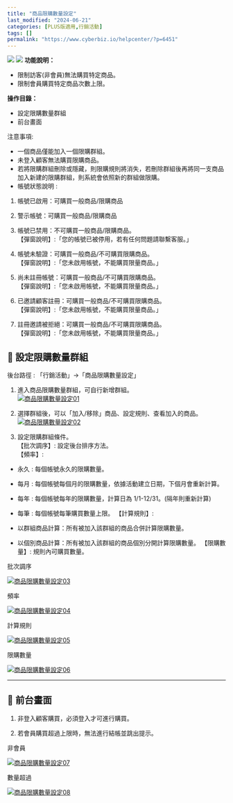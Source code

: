 ```yaml
---
title: "商品限購數量設定"
last_modified: "2024-06-21"
categories: [PLUS版適用,行銷活動]
tags: []
permalink: "https://www.cyberbiz.io/helpcenter/?p=6451"
---
```


![](https://www.cyberbiz.io/helpcenter/wp-content/uploads/一般版2.png)
![](https://www.cyberbiz.io/helpcenter/wp-content/uploads/PLUS版3.png)
**功能說明：**  

* 限制訪客(非會員)無法購買特定商品。
* 限制會員購買特定商品次數上限。

**操作目錄：**

* 設定限購數量群組
* 前台畫面

注意事項:  

* 一個商品僅能加入一個限購群組。
* 未登入顧客無法購買限購商品。
* 若將限購群組刪除或隱藏，則限購規則將消失，若刪除群組後再將同一支商品加入新建的限購群組，則系統會依照新的群組做限購。
* 帳號狀態說明 : 
1. 帳號已啟用：可購買一般商品/限購商品
2. 警示帳號：可購買一般商品/限購商品
3. 帳號已禁用：不可購買一般商品/限購商品。  
【彈窗說明】:「您的帳號已被停用，若有任何問題請聯繫客服。」

4. 帳號未驗證：可購買一般商品/不可購買限購商品。  
【彈窗說明】:「您未啟用帳號，不能購買限量商品。」

5. 尚未註冊帳號：可購買一般商品/不可購買限購商品。  
【彈窗說明】:「您未啟用帳號，不能購買限量商品。」

6. 已邀請顧客註冊：可購買一般商品/不可購買限購商品。  
【彈窗說明】:「您未啟用帳號，不能購買限量商品。」

7. 註冊邀請被拒絕：可購買一般商品/不可購買限購商品。  
【彈窗說明】:「您未啟用帳號，不能購買限量商品。」



## 📌 設定限購數量群組


後台路徑 :  「行銷活動」→「商品限購數量設定」  


1. 進入商品限購數量群組，可自行新增群組。  
[![商品限購數量設定01](https://www.cyberbiz.io/support/wp-content/uploads/商品限購數量設定01.png)](https://www.cyberbiz.io/support/wp-content/uploads/商品限購數量設定01.png)



2. 選擇群組後，可以「加入/移除」商品、設定規則、查看加入的商品。  
[![商品限購數量設定02](https://www.cyberbiz.io/support/wp-content/uploads/商品限購數量設定02.png)](https://www.cyberbiz.io/support/wp-content/uploads/商品限購數量設定02.png)



3. 設定限購群組條件。  
【批次調序】: 設定後台排序方法。  
【頻率】:

* 永久 : 每個帳號永久的限購數量。
* 每月 : 每個帳號每個月的限購數量，依據活動建立日期，下個月會重新計算。
* 每年 : 每個帳號每年的限購數量，計算日為 1/1-12/31。(隔年則重新計算)
* 每筆 : 每個帳號每筆購買數量上限。
【計算規則】:

* 以群組商品計算：所有被加入該群組的商品合併計算限購數量。
* 以個別商品計算：所有被加入該群組的商品個別分開計算限購數量。
【限購數量】: 規則內可購買數量。  


批次調序

[![商品限購數量設定03](https://www.cyberbiz.io/support/wp-content/uploads/商品限購數量設定03.png)](https://www.cyberbiz.io/support/wp-content/uploads/商品限購數量設定03.png)

頻率

[![商品限購數量設定04](https://www.cyberbiz.io/support/wp-content/uploads/商品限購數量設定04.png)](https://www.cyberbiz.io/support/wp-content/uploads/商品限購數量設定04.png)

計算規則

[![商品限購數量設定05](https://www.cyberbiz.io/support/wp-content/uploads/商品限購數量設定05.png)](https://www.cyberbiz.io/support/wp-content/uploads/商品限購數量設定05.png)

限購數量

[![商品限購數量設定06](https://www.cyberbiz.io/support/wp-content/uploads/商品限購數量設定06.png)](https://www.cyberbiz.io/support/wp-content/uploads/商品限購數量設定06.png)



* * *



## 📌 前台畫面



1. 非登入顧客購買，必須登入才可進行購買。


2. 若會員購買超過上限時，無法進行結帳並跳出提示。


非會員

[![商品限購數量設定07](https://www.cyberbiz.io/support/wp-content/uploads/商品限購數量設定07.png)](https://www.cyberbiz.io/support/wp-content/uploads/商品限購數量設定07.png)

數量超過

[![商品限購數量設定08](https://www.cyberbiz.io/support/wp-content/uploads/商品限購數量設定08.png)](https://www.cyberbiz.io/support/wp-content/uploads/商品限購數量設定08.png)

